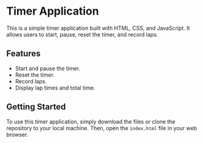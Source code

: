 # Timer Application

This is a simple timer application built with HTML, CSS, and JavaScript. It allows users to start, pause, reset the timer, and record laps.

## Features

- Start and pause the timer.
- Reset the timer.
- Record laps.
- Display lap times and total time.

## Getting Started

To use this timer application, simply download the files or clone the repository to your local machine. Then, open the `index.html` file in your web browser.

